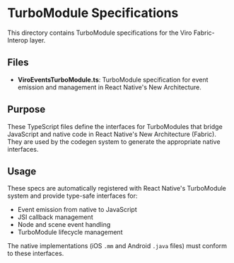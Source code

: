 # TurboModule Specifications

This directory contains TurboModule specifications for the Viro Fabric-Interop layer.

## Files

- **ViroEventsTurboModule.ts**: TurboModule specification for event emission and management in React Native's New Architecture.

## Purpose

These TypeScript files define the interfaces for TurboModules that bridge JavaScript and native code in React Native's New Architecture (Fabric). They are used by the codegen system to generate the appropriate native interfaces.

## Usage

These specs are automatically registered with React Native's TurboModule system and provide type-safe interfaces for:

- Event emission from native to JavaScript
- JSI callback management  
- Node and scene event handling
- TurboModule lifecycle management

The native implementations (iOS `.mm` and Android `.java` files) must conform to these interfaces.